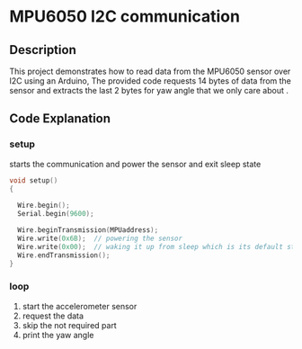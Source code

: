 # MPU6050 I2C communication

## Description

This project demonstrates how to read data from the MPU6050 sensor over I2C using an Arduino, The provided code requests 14 bytes of data from the sensor and extracts the last 2 bytes for yaw angle that we only care about .

## Code Explanation

### setup
starts the communication and power the sensor and exit sleep state
```cpp
void setup() 
{
  
  Wire.begin();
  Serial.begin(9600);

  Wire.beginTransmission(MPUaddress);
  Wire.write(0x6B);  // powering the sensor
  Wire.write(0x00);  // waking it up from sleep which is its default state
  Wire.endTransmission();
}
```


### loop
1. start the accelerometer sensor
2. request the data
3. skip the not required part
4. print the yaw angle
